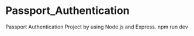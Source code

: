 # Passport_Authentication
Passport Authentication Project by using Node.js and Express.
npm run dev
